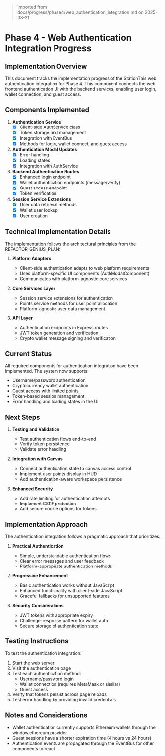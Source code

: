 > Imported from docs/progress/phase4/web_authentication_integration.md on 2025-08-21

# Phase 4 - Web Authentication Integration Progress

## Implementation Overview

This document tracks the implementation progress of the StationThis web authentication integration for Phase 4. This component connects the web frontend authentication UI with the backend services, enabling user login, wallet connection, and guest access.

## Components Implemented

1. **Authentication Service**
   - [x] Client-side AuthService class
   - [x] Token storage and management
   - [x] Integration with EventBus
   - [x] Methods for login, wallet connect, and guest access

2. **Authentication Modal Updates**
   - [x] Error handling
   - [x] Loading states
   - [x] Integration with AuthService

3. **Backend Authentication Routes**
   - [x] Enhanced login endpoint
   - [x] Wallet authentication endpoints (message/verify)
   - [x] Guest access endpoint
   - [x] Token verification

4. **Session Service Extensions**
   - [x] User data retrieval methods
   - [x] Wallet user lookup
   - [x] User creation

## Technical Implementation Details

The implementation follows the architectural principles from the REFACTOR_GENIUS_PLAN:

1. **Platform Adapters**
   - Client-side authentication adapts to web platform requirements
   - Uses platform-specific UI components (AuthModalComponent)
   - Communicates with platform-agnostic core services

2. **Core Services Layer**
   - Session service extensions for authentication
   - Points service methods for user point allocation
   - Platform-agnostic user data management

3. **API Layer**
   - Authentication endpoints in Express routes
   - JWT token generation and verification
   - Crypto wallet message signing and verification

## Current Status

All required components for authentication integration have been implemented. The system now supports:

- Username/password authentication
- Cryptocurrency wallet authentication
- Guest access with limited points
- Token-based session management
- Error handling and loading states in the UI

## Next Steps

1. **Testing and Validation**
   - Test authentication flows end-to-end
   - Verify token persistence
   - Validate error handling

2. **Integration with Canvas**
   - Connect authentication state to canvas access control
   - Implement user points display in HUD
   - Add authentication-aware workspace persistence

3. **Enhanced Security**
   - Add rate limiting for authentication attempts
   - Implement CSRF protection
   - Add secure cookie options for tokens

## Implementation Approach

The authentication integration follows a pragmatic approach that prioritizes:

1. **Practical Authentication**
   - Simple, understandable authentication flows
   - Clear error messages and user feedback
   - Platform-appropriate authentication methods

2. **Progressive Enhancement**
   - Basic authentication works without JavaScript
   - Enhanced functionality with client-side JavaScript
   - Graceful fallbacks for unsupported features

3. **Security Considerations**
   - JWT tokens with appropriate expiry
   - Challenge-response pattern for wallet auth
   - Secure storage of authentication state

## Testing Instructions

To test the authentication integration:

1. Start the web server
2. Visit the authentication page
3. Test each authentication method:
   - Username/password login
   - Wallet connection (requires MetaMask or similar)
   - Guest access
4. Verify that tokens persist across page reloads
5. Test error handling by providing invalid credentials

## Notes and Considerations

- Wallet authentication currently supports Ethereum wallets through the window.ethereum provider
- Guest sessions have a shorter expiration time (4 hours vs 24 hours)
- Authentication events are propagated through the EventBus for other components to react 